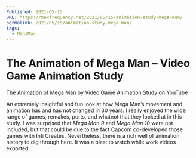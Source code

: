 ```yaml
---
Published: 2021-05-15
URL: https://maxfrequency.net/2021/05/15/animation-study-mega-man/
permalink: 2021/05/15/animation-study-mega-man/
tags:
  - MegaMan
---
```

# The Animation of Mega Man – Video Game Animation Study

[The Animation of Mega Man](https://www.youtube.com/watch?v=JvWH-3aBymg) by Video Game Animation Study on YouTube

An extremely insightful and fun look at how Mega Man’s movement and animation has and has not changed in 30 years. I really enjoyed the wide range of games, remakes, ports, and whatnot that they looked at in this study. I was surprised that *Mega Man 9* and *Mega Man 10* were not included, but that could be due to the fact Capcom co-developed those games with Inti Creates. Nevertheless, there is a rich well of animation history to dig through here. It was a blast to watch while work videos exported.